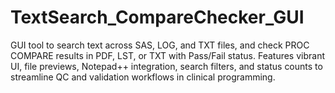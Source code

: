 # TextSearch_CompareChecker_GUI
GUI tool to search text across SAS, LOG, and TXT files, and check PROC COMPARE results in PDF, LST, or TXT with Pass/Fail status. Features vibrant UI, file previews, Notepad++ integration, search filters, and status counts to streamline QC and validation workflows in clinical programming.
